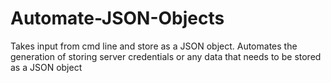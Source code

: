 # Automate-JSON-Objects
Takes input from cmd line and store as a JSON object. Automates the generation of storing server credentials or any data that needs to be stored as a JSON object
